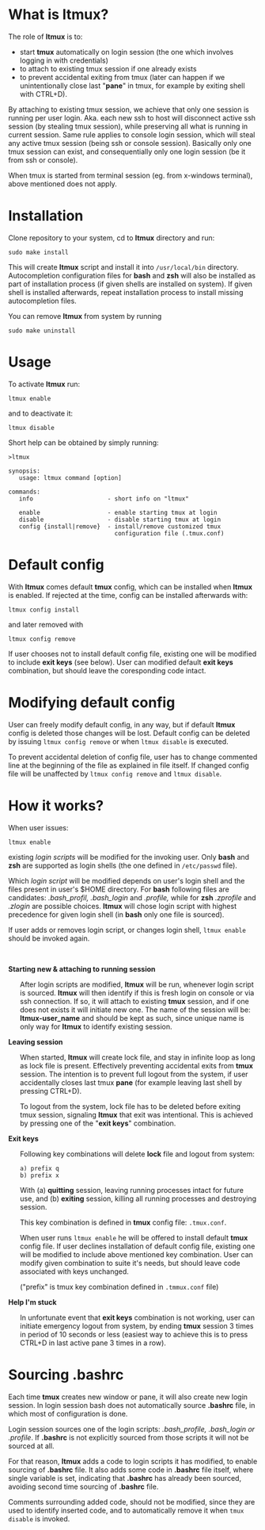 # What is ltmux?

The role of **ltmux** is to:
 - start **tmux** automatically on login session (the  one  which involves
   logging in  with credentials)
 - to attach to existing tmux session if one already exists
 - to prevent accidental exiting  from tmux  (later can happen
   if we unintentionally close last "**pane**" in tmux, for example
   by exiting shell with CTRL+D).

By attaching to existing tmux session, we achieve that only one session
is  running per user login.  Aka.  each new ssh to host will disconnect
active  ssh  session  (by stealing tmux session),  while preserving all
what is running in current session.  Same rule applies to console login
session, which will steal any active tmux session (being ssh or console
session).  Basically only one  tmux session can exist, and consequentially
only one login session (be it from ssh or console).

When tmux is started from terminal session (eg. from x-windows terminal),
above mentioned does not apply.


# Installation
Clone repository to your system, cd to **ltmux** directory and run:
```
sudo make install
```
This will create **ltmux** script and install it into `/usr/local/bin`
directory. Autocompletion configuration files for **bash** and **zsh**
will also be installed as part of installation process (if given shells
are installed on system). If given shell is installed afterwards, repeat
installation process to install missing autocompletion files.

You can remove **ltmux** from system by running 
```
sudo make uninstall
```


# Usage
To activate **ltmux** run:
```
ltmux enable
```
and to deactivate it:
```
ltmux disable
```
Short help can be obtained by simply running:
```
>ltmux

synopsis:
   usage: ltmux command [option]

commands:
   info                     - short info on "ltmux"

   enable                   - enable starting tmux at login
   disable                  - disable starting tmux at login
   config {install|remove}  - install/remove customized tmux
                              configuration file (.tmux.conf)
```


# Default config
With **ltmux** comes default **tmux** config, which can be installed when
**ltmux** is enabled. If rejected at the time, config can be installed
afterwards with:
```
ltmux config install
```
and later removed with
```
ltmux config remove
```
If user chooses not to install default config file, existing one will be
modified to include **exit keys** (see below). User can modified default
**exit keys** combination, but should leave the coresponding code intact.

# Modifying default config
User can freely modify default config, in any way, but if default **ltmux**
config is deleted those changes will be lost. Default config can be deleted
by issuing `ltmux config remove` or when `ltmux disable` is executed.

To prevent accidental deletion of config file, user has to change commented
line at the beginning of the file as explained in file itself. If changed
config file will be unaffected by `ltmux config remove` and `ltmux disable`.


# How it works?

When user issues:
```
ltmux enable
```
existing *login scripts* will be modified
for the invoking user.  Only **bash** and **zsh** are supported as login
shells (the one defined in `/etc/passwd` file).

Which *login script* will be modified depends on user's login shell
and the files present in user's $HOME directory. For **bash** following
files are candidates: *.bash_profil, .bash_login* and *.profile,* while
for **zsh** *.zprofile* and *.zlogin* are possible choices.  **ltmux**
will chose login script with highest precedence for given login shell
(in **bash** only one file is sourced).

If user adds or removes login script, or changes login shell, `ltmux enable`
should be invoked again.

<br>

**Starting new & attaching to running session**
<ul>

After login scripts are modified, **ltmux** will be run, whenever login
script is sourced. **ltmux** will then identify if this is fresh login
on console or via ssh connection. If so, it will attach to existing
**tmux** session, and if one does not exists it will initiate new one.
The name of the session will be: **ltmux-user_name** and should be 
kept as such, since unique name is only way for **ltmux** to identify
existing session.
</ul>

**Leaving session**
<ul>

When started, **ltmux** will create lock file, and stay in infinite loop
as long as lock file is present. Effectively preventing accidental
exits from **tmux** session. The intention is to prevent full logout from
the system, if user accidentally closes last tmux **pane** (for example 
leaving last shell by pressing CTRL+D). 

To logout from the system, lock file has to be deleted before exiting tmux
session, signaling **ltmux** that exit was intentional. This is achieved by
pressing one of the "**exit keys**" combination.
</ul>

**Exit keys**
<ul>

Following key combinations will delete **lock** file and logout from system:
```
a) prefix q
b) prefix x
```
With (a) **quitting** session, leaving running processes intact for future use,
and (b) **exiting** session, killing all running processes and destroying 
session. 

This key combination is defined in **tmux** config file: `.tmux.conf`.

When user runs `ltmux enable` he will be offered to install default **tmux**
config file. If user declines installation of default config file, existing
one will be modified to include above mentioned key combination. User can
modify given combination to suite it's needs, but should leave code associated
with keys unchanged.

("prefix" is tmux key combination defined in `.tmmux.conf` file)
</ul>

**Help I'm stuck**
<ul>

In unfortunate event that **exit keys** combination is not working, user can
initiate emergency logout from system, by ending **tmux** session 3 times in
period of 10 seconds or less (easiest way to achieve this is to press CTRL+D
in last active pane 3 times in a row). 
</ul>

# Sourcing .bashrc
Each time **tmux** creates new window or pane, it will also create new login
session. In login session bash does not automatically source **.bashrc** file,
in which most of configuration is done.

Login session sources one of the login scripts: *.bash_profile,
.bash_login or .profile*. If **.bashrc** is not explicitly sourced from those
scripts it will not be sourced at all.

For that reason, **ltmux** adds a code to login scripts it has modified, to
enable sourcing of **.bashrc** file. It also adds some code in **.bashrc**
file itself, where single variable is set, indicating that **.bashrc** has 
already been sourced, avoiding second time sourcing of **.bashrc** file.

Comments surrounding added code, should not be modified, since they are 
used to identify inserted code, and to automatically remove it when
`tmux disable` is invoked.
